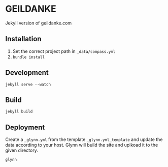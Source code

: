# GEILDANKE
Jekyll version of geildanke.com

## Installation

1. Set the correct project path in `_data/compass.yml`
2. `bundle install`

## Development

`jekyll serve --watch`

## Build

`jekyll build`

## Deployment

Create a `_glynn.yml` from the template `_glynn.yml_template` and update the data according to your host.
Glynn will build the site and uplkoad it to the given directory.

`glynn`
